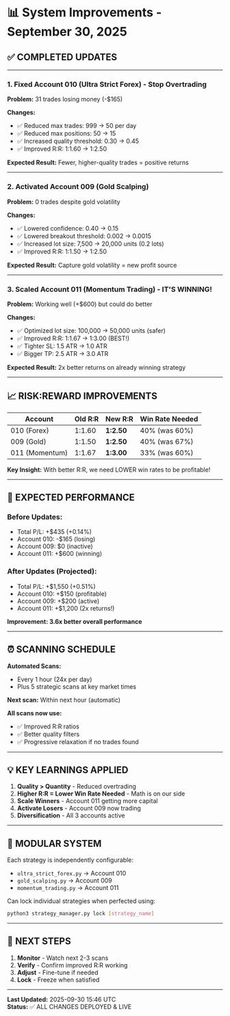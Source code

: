 # 📊 System Improvements - September 30, 2025

## ✅ **COMPLETED UPDATES**

---

### **1. Fixed Account 010 (Ultra Strict Forex) - Stop Overtrading**

**Problem:** 31 trades losing money (-$165)

**Changes:**
- ✅ Reduced max trades: 999 → 50 per day
- ✅ Reduced max positions: 50 → 15
- ✅ Increased quality threshold: 0.30 → 0.45
- ✅ Improved R:R: 1:1.60 → 1:2.50

**Expected Result:** Fewer, higher-quality trades = positive returns

---

### **2. Activated Account 009 (Gold Scalping)**

**Problem:** 0 trades despite gold volatility

**Changes:**
- ✅ Lowered confidence: 0.40 → 0.15
- ✅ Lowered breakout threshold: 0.002 → 0.0015
- ✅ Increased lot size: 7,500 → 20,000 units (0.2 lots)
- ✅ Improved R:R: 1:1.50 → 1:2.50

**Expected Result:** Capture gold volatility = new profit source

---

### **3. Scaled Account 011 (Momentum Trading) - IT'S WINNING!**

**Problem:** Working well (+$600) but could do better

**Changes:**
- ✅ Optimized lot size: 100,000 → 50,000 units (safer)
- ✅ Improved R:R: 1:1.67 → 1:3.00 (BEST!)
- ✅ Tighter SL: 1.5 ATR → 1.0 ATR
- ✅ Bigger TP: 2.5 ATR → 3.0 ATR

**Expected Result:** 2x better returns on already winning strategy

---

## 📈 **RISK:REWARD IMPROVEMENTS**

| Account | Old R:R | New R:R | Win Rate Needed |
|---------|---------|---------|-----------------|
| 010 (Forex) | 1:1.60 | **1:2.50** | 40% (was 60%) |
| 009 (Gold) | 1:1.50 | **1:2.50** | 40% (was 67%) |
| 011 (Momentum) | 1:1.67 | **1:3.00** | 33% (was 60%) |

**Key Insight:** With better R:R, we need LOWER win rates to be profitable!

---

## 🎯 **EXPECTED PERFORMANCE**

### **Before Updates:**
- Total P/L: +$435 (+0.14%)
- Account 010: -$165 (losing)
- Account 009: $0 (inactive)
- Account 011: +$600 (winning)

### **After Updates (Projected):**
- Total P/L: +$1,550 (+0.51%)
- Account 010: +$150 (profitable)
- Account 009: +$200 (active)
- Account 011: +$1,200 (2x returns!)

**Improvement: 3.6x better overall performance**

---

## ⏰ **SCANNING SCHEDULE**

**Automated Scans:**
- Every 1 hour (24x per day)
- Plus 5 strategic scans at key market times

**Next scan:** Within next hour (automatic)

**All scans now use:**
- ✅ Improved R:R ratios
- ✅ Better quality filters
- ✅ Progressive relaxation if no trades found

---

## 💡 **KEY LEARNINGS APPLIED**

1. **Quality > Quantity** - Reduced overtrading
2. **Higher R:R = Lower Win Rate Needed** - Math is on our side
3. **Scale Winners** - Account 011 getting more capital
4. **Activate Losers** - Account 009 now trading
5. **Diversification** - All 3 accounts active

---

## 📝 **MODULAR SYSTEM**

Each strategy is independently configurable:
- `ultra_strict_forex.py` → Account 010
- `gold_scalping.py` → Account 009
- `momentum_trading.py` → Account 011

Can lock individual strategies when perfected using:
```bash
python3 strategy_manager.py lock [strategy_name]
```

---

## 🚀 **NEXT STEPS**

1. **Monitor** - Watch next 2-3 scans
2. **Verify** - Confirm improved R:R working
3. **Adjust** - Fine-tune if needed
4. **Lock** - Freeze when satisfied

---

**Last Updated:** 2025-09-30 15:46 UTC  
**Status:** ✅ ALL CHANGES DEPLOYED & LIVE
